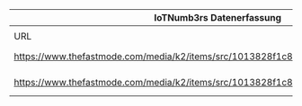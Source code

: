 |IoTNumb3rs Datenerfassung|||||||||||
| ---- | ---- | ---- | ---- | ---- | ---- | ---- | ---- | ---- | ---- | ---- |
||||||||||||
|URL|home_url|filename|device_class|device_count|market_class|market_volume|prognosis_year|publication_year|authorship_class|Dropbox folder|
|https://www.thefastmode.com/media/k2/items/src/1013828f1c8c62845779da5ce36f2cef.jpg|https://www.thefastmode.com/tag/iot-m2m-infographics|file9_1013828f1c8c62845779da5ce36f2cef.jpg|Mobility|1000000000|||2020|unknown|journalist|JinlinHolic/20181115-2148|
|https://www.thefastmode.com/media/k2/items/src/1013828f1c8c62845779da5ce36f2cef.jpg|https://www.thefastmode.com/tag/iot-m2m-infographics|file9_1013828f1c8c62845779da5ce36f2cef.jpg|||revenue|2.31E+11|2020|unknown|journalist|JinlinHolic/20181115-2148|
